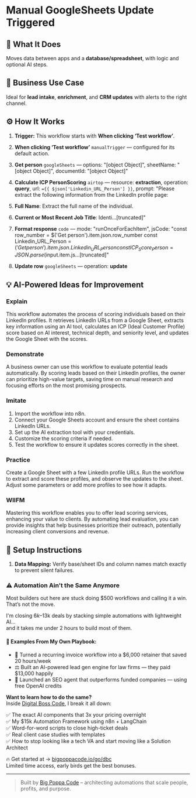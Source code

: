 # Manual GoogleSheets Update Triggered
  ## 🚀 What It Does
  Moves data between apps and a **database/spreadsheet**, with logic and optional AI steps.
  
  ## 💼 Business Use Case
  Ideal for **lead intake**, **enrichment**, and **CRM updates** with alerts to the right channel.
  
  ## ⚙️ How It Works
  1. **Trigger:** This workflow starts with **When clicking ‘Test workflow’**.
  2. **When clicking ‘Test workflow’** `manualTrigger` — configured for its default action.
3. **Get person** `googleSheets` — options: "[object Object]", sheetName: "[object Object]", documentId: "[object Object]"
4. **Calculate ICP PersonScoring** `airtop` — resource: **extraction**, operation: **query**, url: `={{ $json['Linkedin_URL_Person'] }}`, prompt: "Please extract the following information from the LinkedIn profile page:

1. **Full Name**: Extract the full name of the individual.
2. **Current or Most Recent Job Title**: Identi…[truncated]"
5. **Format response** `code` — mode: "runOnceForEachItem", jsCode: "const row_number = $('Get person').item.json.row_number
const Linkedin_URL_Person = $('Get person').item.json.Linkedin_URL_Person
const ICP_Score_Person = JSON.parse($input.item.js…[truncated]"
6. **Update row** `googleSheets` — operation: **update**
  
  ## 💡 AI-Powered Ideas for Improvement
  ### Explain
This workflow automates the process of scoring individuals based on their LinkedIn profiles. It retrieves LinkedIn URLs from a Google Sheet, extracts key information using an AI tool, calculates an ICP (Ideal Customer Profile) score based on AI interest, technical depth, and seniority level, and updates the Google Sheet with the scores.

### Demonstrate
A business owner can use this workflow to evaluate potential leads automatically. By scoring leads based on their LinkedIn profiles, the owner can prioritize high-value targets, saving time on manual research and focusing efforts on the most promising prospects.

### Imitate
1. Import the workflow into n8n.
2. Connect your Google Sheets account and ensure the sheet contains LinkedIn URLs.
3. Set up the AI extraction tool with your credentials.
4. Customize the scoring criteria if needed.
5. Test the workflow to ensure it updates scores correctly in the sheet.

### Practice
Create a Google Sheet with a few LinkedIn profile URLs. Run the workflow to extract and score these profiles, and observe the updates to the sheet. Adjust some parameters or add more profiles to see how it adapts.

### WIIFM
Mastering this workflow enables you to offer lead scoring services, enhancing your value to clients. By automating lead evaluation, you can provide insights that help businesses prioritize their outreach, potentially increasing client conversions and revenue.
  
  ## 🔧 Setup Instructions
  1. **Data Mapping:** Verify base/sheet IDs and column names match exactly to prevent silent failures.
  
### ⚠️ Automation Ain’t the Same Anymore

Most builders out here are stuck doing $500 workflows and calling it a win.  
That’s not the move.  

I'm closing $6k–$13k deals by stacking simple automations with lightweight AI...  
and it takes me under 2 hours to build most of them.

#### 🧠 Examples From My Own Playbook:
- 🔁 Turned a recurring invoice workflow into a $6,000 retainer that saved 20 hours/week  
- ⚖️ Built an AI-powered lead gen engine for law firms — they paid $13,000 happily  
- 🚀 Launched an SEO agent that outperforms funded companies — using free OpenAI credits  

**Want to learn how to do the same?**  
Inside [Digital Boss Code](https://bigpoppacode.io/go/dbc), I break it all down:

✅ The exact AI components that 3x your pricing overnight  
✅ My $15k Automation Framework using n8n + LangChain  
✅ Word-for-word scripts to close high-ticket deals  
✅ Real client case studies with templates  
✅ How to stop looking like a tech VA and start moving like a Solution Architect  

🔥 Get started at → [bigpoppacode.io/go/dbc](https://bigpoppacode.io/go/dbc)  
Limited time access, early birds get the best bonuses.

---
> Built by [Big Poppa Code](https://bigpoppacode.io) – architecting automations that scale people, profits, and purpose.
  